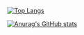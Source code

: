 [![Top Langs](https://github-readme-stats.vercel.app/api/top-langs/?username=anuraghazra&count_private=true&show_icons=true&theme=transparent)](https://github.com/anuraghazra/github-readme-stats)

[![Anurag's GitHub stats](https://github-readme-stats.vercel.app/api?username=J-dotjs&show_icons=true&count_private=true&theme=transparent)](https://github.com/anuraghazra/github-readme-stats) 
